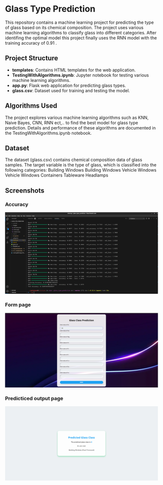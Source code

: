# Glass Type Prediction

This repository contains a machine learning project for predicting the type of glass based on its chemical composition. The project uses various machine learning algorithms to classify glass into different categories.
After identifing the optimal model this project finally uses the RNN model with the training accuracy of 0.91 .

## Project Structure


- **templates**: Contains HTML templates for the web application.
- **TestingWithAlgorithms.ipynb**: Jupyter notebook for testing various machine learning algorithms.
- **app.py**: Flask web application for predicting glass types.
- **glass.csv**: Dataset used for training and testing the model.
  
## Algorithms Used
The project explores various machine learning algorithms such as KNN, Naive Bayes, CNN, RNN ect,.. to find the best model for glass type prediction. Details and performance of these algorithms are documented in the TestingWithAlgorithms.ipynb notebook.

## Dataset
The dataset (glass.csv) contains chemical composition data of glass samples. The target variable is the type of glass, which is classified into the following categories:
Building Windows
Building Windows
Vehicle Windows 
Vehicle Windows 
Containers
Tableware
Headlamps

## Screenshots

### Accuracy
![Accuracy](images/Accuracy.png)

### Form page
![Form page](images/Form.png)

### Predicticed output page
![Predicticed output page](images/output.png)



